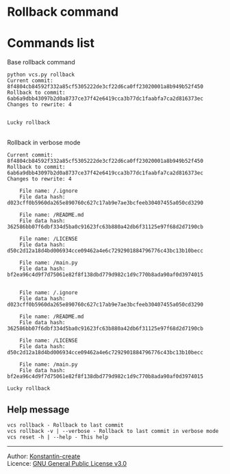 # Rollback command

# Commands list
Base rollback command
```shell
python vcs.py rollback
Current commit: 8f4804cb84592f332a85cf5305222de3cf22d6ca0ff23020001a8b949b52f450
Rollback to commit: 6ab6a9dbb43097b2d0a8737ce37f42e6419cca3b77dc1faabfa7ca2d816373ec
Changes to rewrite: 4


Lucky rollback
```
\
Rollback in verbose mode
```shell
Current commit: 8f4804cb84592f332a85cf5305222de3cf22d6ca0ff23020001a8b949b52f450
Rollback to commit: 6ab6a9dbb43097b2d0a8737ce37f42e6419cca3b77dc1faabfa7ca2d816373ec
Changes to rewrite: 4

    File name: /.ignore
    File data hash: d023cff0b5960da265e890760c627c17ab9e7ae3bcfeeb30407455a050cd3290

    File name: /README.md
    File data hash: 362586bb07f6dbf334d5ba0c91623fc63b880a42db6f31125e97f68d2d7190cb

    File name: /LICENSE
    File data hash: d50c2d12a18d4bd006934cce09462a4e6c7292901884796776c43bc13b10becc

    File name: /main.py
    File data hash: bf2ea96c4d9f7d75061e82f8f138dbd779d982c1d9c770b8ada90af0d3974015


    File name: /.ignore
    File data hash: d023cff0b5960da265e890760c627c17ab9e7ae3bcfeeb30407455a050cd3290

    File name: /README.md
    File data hash: 362586bb07f6dbf334d5ba0c91623fc63b880a42db6f31125e97f68d2d7190cb

    File name: /LICENSE
    File data hash: d50c2d12a18d4bd006934cce09462a4e6c7292901884796776c43bc13b10becc

    File name: /main.py
    File data hash: bf2ea96c4d9f7d75061e82f8f138dbd779d982c1d9c770b8ada90af0d3974015

Lucky rollback
```
## Help message
```shell
vcs rollback - Rollback to last commit
vcs rollback -v | --verbose - Rollback to last commit in verbose mode
vcs reset -h | --help - This help
```
___

Author: [Konstantin-create](https://github.com/Konstantin-create)
\
Licence: [GNU General Public License v3.0](/LICENSE)
